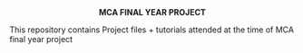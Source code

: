 <center><b>MCA FINAL YEAR PROJECT</b></center><p>
This repository contains Project files + tutorials attended at the time of MCA final year project
